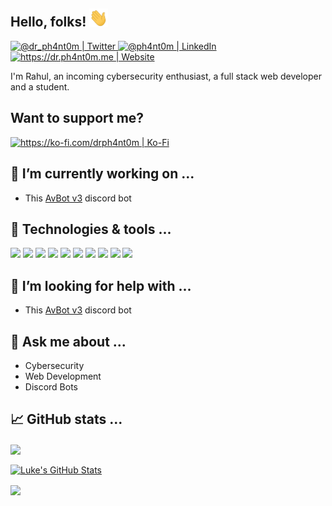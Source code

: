 ## Hello, folks! <img src="./readme_assets/wave.webp" width="30px">

<a href="https://twitter.com/dr_ph4nt0m" target="_blank">
  <img alt="@dr_ph4nt0m | Twitter" height="30px" src="https://img.shields.io/twitter/follow/dr_ph4nt0m?label=dr_ph4nt0m&logo=twitter&style=for-the-badge" />
</a>
<a href="https://www.linkedin.com/in/ph4nt0m" target="_blank">
  <img alt="@ph4nt0m | LinkedIn" height="30px" src="https://img.shields.io/badge/ph4nt0m-235-lightgrey?logo=linkedin&style=for-the-badge" />
</a>
<a href="https://dr.ph4nt0m.me" target="_blank">
  <img alt="https://dr.ph4nt0m.me | Website" height="30px" src="https://img.shields.io/website?style=for-the-badge&url=https%3A%2F%2Fdr.ph4nt0m.me&label=https://dr.ph4nt0m.me" />
</a>

I'm Rahul, an incoming cybersecurity enthusiast, a full stack web developer and a student.

## Want to support me?

<a href="https://ko-fi.com/drph4nt0m" target="_blank">
  <img alt="https://ko-fi.com/drph4nt0m | Ko-Fi" src="https://www.ko-fi.com/img/githubbutton_sm.svg" height="40px;"/>
</a>

## 🔭 I’m currently working on ...

- This [AvBot v3](https://github.com/drph4nt0m/avbot-v3) discord bot

## 🔧 Technologies & tools ...

![](https://img.shields.io/badge/OS-Windows-informational?style=for-the-badge&logo=Windows&logoColor=white&color=6e33ba)
![](https://img.shields.io/badge/OS-Linux-informational?style=for-the-badge&logo=Linux&logoColor=white&color=6e33ba)
![](https://img.shields.io/badge/Editor-VSCode-informational?style=for-the-badge&logo=visual-studio-code&logoColor=white&color=6e33ba)
![](https://img.shields.io/badge/Editor-Vim-informational?style=for-the-badge&logo=vim&logoColor=white&color=6e33ba)
![](https://img.shields.io/badge/Code-JavaScript-informational?style=for-the-badge&logo=javascript&logoColor=white&color=6e33ba)
![](https://img.shields.io/badge/Code-TypeScript-informational?style=for-the-badge&logo=typescript&logoColor=white&color=6e33ba)
![](https://img.shields.io/badge/Code-Node.js-informational?style=for-the-badge&logo=node.js&logoColor=white&color=6e33ba)
![](https://img.shields.io/badge/Code-Angular-informational?style=for-the-badge&logo=angular&logoColor=white&color=6e33ba)
![](https://img.shields.io/badge/Code-Ionic-informational?style=for-the-badge&logo=ionic&logoColor=white&color=6e33ba)
![](https://img.shields.io/badge/Code-Python-informational?style=for-the-badge&logo=python&logoColor=white&color=6e33ba)

## 🤔 I’m looking for help with ...

- This [AvBot v3](https://github.com/drph4nt0m/avbot-v3) discord bot

## 💬 Ask me about ...

- Cybersecurity
- Web Development
- Discord Bots

## 📈 GitHub stats ...

<p>
  <a href="https://github.com/drph4nt0m/drph4nt0m">
    <img align="center" src="https://github-readme-stats.vercel.app/api/top-langs/?username=drph4nt0m&hide=php,html&title_color=fff&icon_color=f9f9f9&text_color=9f9f9f&bg_color=151515" />
  </a>
</p>
<p>
  <a href="https://github.com/drph4nt0m/drph4nt0m">
    <img align="center" src="https://github-readme-stats.vercel.app/api?username=drph4nt0m&show_icons=true&line_height=27&count_private=true&title_color=fff&icon_color=f9f9f9&text_color=9f9f9f&bg_color=151515" alt="Luke's GitHub Stats" />
  </a>
</p>
<p>
  <a href="https://github.com/drph4nt0m/avbot-v3">
    <img align="center" src="https://github-readme-stats.vercel.app/api/pin/?username=drph4nt0m&repo=avbot-v3&title_color=fff&icon_color=f9f9f9&text_color=9f9f9f&bg_color=151515" />
  </a>
</p>

<!-- Resources -->
<!-- Icons: https://simpleicons.org/ -->
<!-- GitHub Stats: https://github.com/anuraghazra/github-readme-stats -->
<!-- Emojis: https://emojipedia.org/emoji/ -->
<!-- HTML Emojis: https://www.fileformat.info/index.htm -->
<!-- Shields: https://shields.io/ -->
<!-- Awesome GitHub Profile README: https://github.com/abhisheknaiidu/awesome-github-profile-readme -->
